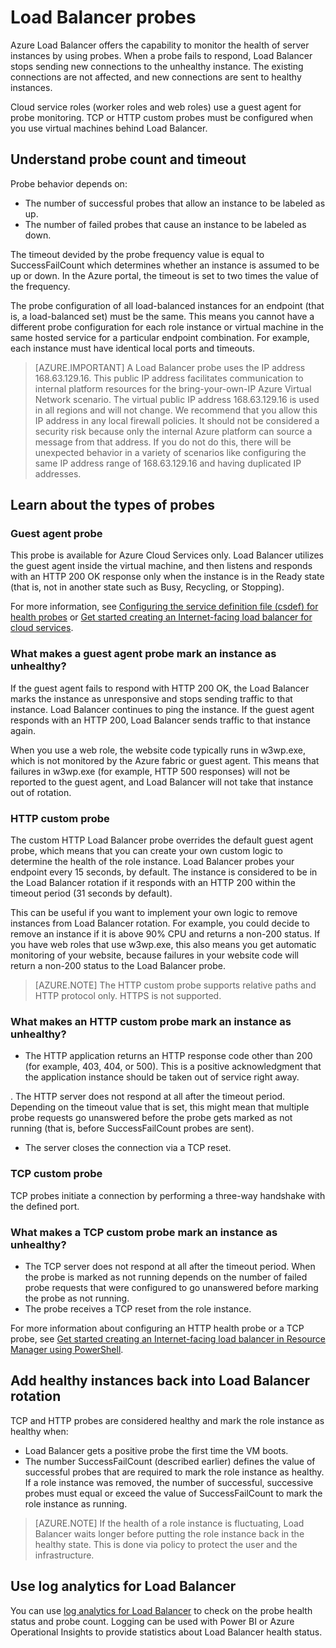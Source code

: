 <properties
  pageTitle="Load Balancer custom probes and monitoring health status | Microsoft Azure"
  description="Learn how to use custom probes for Azure Load Balancer to monitor instances behind Load Balancer"
  services="load-balancer"
  documentationCenter="na"
  authors="sdwheeler"
  manager="carmonm"
  editor=""
  tags="azure-resource-manager"
/>
<tags
  ms.service="load-balancer"
  ms.devlang="na"
  ms.topic="article"
  ms.tgt_pltfrm="na"
  ms.workload="infrastructure-services"
  ms.date="08/25/2016"
  ms.author="sewhee" />

# Load Balancer probes

Azure Load Balancer offers the capability to monitor the health of server instances by using probes. When a probe fails to respond, Load Balancer stops sending new connections to the unhealthy instance. The existing connections are not affected, and new connections are sent to healthy instances.

Cloud service roles (worker roles and web roles) use a guest agent for probe monitoring. TCP or HTTP custom probes must be configured when you use virtual machines behind Load Balancer.

## Understand probe count and timeout

Probe behavior depends on:

- The number of successful probes that allow an instance to be labeled as up.
- The number of failed probes that cause an instance to be labeled as down.

The timeout devided by the probe frequency value is equal to SuccessFailCount which determines whether an instance is assumed to be up or down. In the Azure portal, the timeout is set to two times the value of the frequency.

The probe configuration of all load-balanced instances for an endpoint (that is, a load-balanced set) must be the same. This means you cannot have a different probe configuration for each role instance or virtual machine in the same hosted service for a particular endpoint combination. For example, each instance must have identical local ports and timeouts.


>[AZURE.IMPORTANT] A Load Balancer probe uses the IP address 168.63.129.16. This public IP address facilitates communication to internal platform resources for the bring-your-own-IP Azure Virtual Network scenario. The virtual public IP address 168.63.129.16 is used in all regions and will not change. We recommend that you allow this IP address in any local firewall policies. It should not be considered a security risk because only the internal Azure platform can source a message from that address. If you do not do this, there will be unexpected behavior in a variety of scenarios like configuring the same IP address range of 168.63.129.16 and having duplicated IP addresses.

## Learn about the types of probes

### Guest agent probe

This probe is available for Azure Cloud Services only. Load Balancer utilizes the guest agent inside the virtual machine, and then listens and responds with an HTTP 200 OK response only when the instance is in the Ready state (that is, not in another state such as Busy, Recycling, or Stopping).

For more information, see [Configuring the service definition file (csdef) for health probes](https://msdn.microsoft.com/library/azure/jj151530.asp) or [Get started creating an Internet-facing load balancer for cloud services](load-balancer-get-started-internet-classic-cloud.md#check-load-balancer-health-status-for-cloud-services).

### What makes a guest agent probe mark an instance as unhealthy?

If the guest agent fails to respond with HTTP 200 OK, the Load Balancer marks the instance as unresponsive and stops sending traffic to that instance. Load Balancer continues to ping the instance. If the guest agent responds with an HTTP 200, Load Balancer sends traffic to that instance again.

When you use a web role, the website code typically runs in w3wp.exe, which is not monitored by the Azure fabric or guest agent. This means that failures in w3wp.exe (for example, HTTP 500 responses) will not be reported to the guest agent, and Load Balancer will not take that instance out of rotation.

### HTTP custom probe

The custom HTTP Load Balancer probe overrides the default guest agent probe, which means that you can create your own custom logic to determine the health of the role instance. Load Balancer probes your endpoint every 15 seconds, by default. The instance is considered to be in the Load Balancer rotation if it responds with an HTTP 200 within the timeout period (31 seconds by default).

This can be useful if you want to implement your own logic to remove instances from Load Balancer rotation. For example, you could decide to remove an instance if it is above 90% CPU and returns a non-200 status. If you have web roles that use w3wp.exe, this also means you get automatic monitoring of your website, because failures in your website code will return a non-200 status to the Load Balancer probe.

>[AZURE.NOTE] The HTTP custom probe supports relative paths and HTTP protocol only. HTTPS is not supported.

### What makes an HTTP custom probe mark an instance as unhealthy?

- The HTTP application returns an HTTP response code other than 200 (for example, 403, 404, or 500). This is a positive acknowledgment that the application instance should be taken out of service right away.

. The HTTP server does not respond at all after the timeout period. Depending on the timeout value that is set, this might mean that multiple probe requests go unanswered before the probe gets marked as not running (that is, before SuccessFailCount probes are sent).
- 	The server closes the connection via a TCP reset.

### TCP custom probe

TCP probes initiate a connection by performing a three-way handshake with the defined port.

### What makes a TCP custom probe mark an instance as unhealthy?

- The TCP server does not respond at all after the timeout period. When the probe is marked as not running depends on the number of failed probe requests that were configured to go unanswered before marking the probe as not running.
- The probe receives a TCP reset from the role instance.

For more information about configuring an HTTP health probe or a TCP probe, see [Get started creating an Internet-facing load balancer in Resource Manager using PowerShell](load-balancer-get-started-internet-arm-ps.md#create-lb-rules-nat-rules-a-probe-and-a-load-balancer).

## Add healthy instances back into Load Balancer rotation

TCP and HTTP probes are considered healthy and mark the role instance as healthy when:

- Load Balancer gets a positive probe the first time the VM boots.
- The number SuccessFailCount (described earlier) defines the value of successful probes that are required to mark the role instance as healthy. If a role instance was removed, the number of successful, successive probes must equal or exceed the value of SuccessFailCount to mark the role instance as running.

>[AZURE.NOTE] If the health of a role instance is fluctuating, Load Balancer waits longer before putting the role instance back in the healthy state. This is done via policy to protect the user and the infrastructure.

## Use log analytics for Load Balancer

You can use [log analytics for Load Balancer](load-balancer-monitor-log.md) to check on the probe health status and probe count. Logging can be used with Power BI or Azure Operational Insights to provide statistics about Load Balancer health status.
